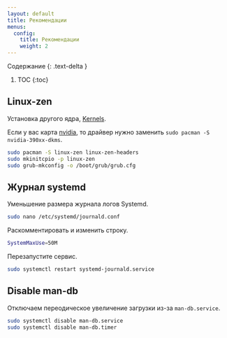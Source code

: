 ```yaml
---
layout: default
title: Рекомендации
menus:
  config:
    title: Рекомендации
    weight: 2
---
```


Содержание
{: .text-delta }

1. TOC
{:toc}

## Linux-zen

Установка другого ядра, [Kernels](https://wiki.archlinux.org/index.php/Kernels).

Если у вас карта [nvidia](https://wiki.archlinux.org/index.php/NVIDIA_(%D0%A0%D1%83%D1%81%D1%81%D0%BA%D0%B8%D0%B9)), то драйвер нужно заменить `sudo pacman -S nvidia-390xx-dkms`.

```bash
sudo pacman -S linux-zen linux-zen-headers
sudo mkinitcpio -p linux-zen
sudo grub-mkconfig -o /boot/grub/grub.cfg
```

## Журнал systemd

Уменьшение размера журнала логов Systemd.

```bash
sudo nano /etc/systemd/journald.conf
```

Раскомментировать и изменить строку.

```bash
SystemMaxUse=50M
```

Перезапустите сервис.

```bash
sudo systemctl restart systemd-journald.service
```

## Disable man-db

Отключаем переодическое увеличение загрузки из-за `man-db.service`.

```bash
sudo systemctl disable man-db.service
sudo systemctl disable man-db.timer
```
